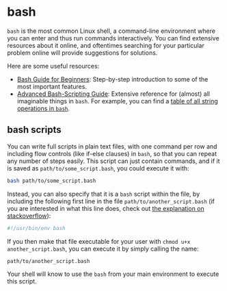 # bash

`bash` is the most common Linux shell, a command-line environment where you can enter and thus run commands interactively.
You can find extensive resources about it online, and oftentimes searching for your particular problem online will provide suggestions for solutions.

Here are some useful resources:

* [Bash Guide for Beginners](https://tldp.org/LDP/Bash-Beginners-Guide/html/index.html): Step-by-step introduction to some of the most important features.
* [Advanced Bash-Scripting Guide](https://tldp.org/LDP/abs/html/): Extensive reference for (almost) all imaginable things in `bash`. For example, you can find a [table of all string operations in `bash`](https://tldp.org/LDP/abs/html/refcards.html#AEN22828).

## bash scripts

You can write full scripts in plain text files, with one command per row and including flow controls (like if-else clauses) in `bash`, so that you can repeat any number of steps easily.
This script can just contain commands, and if it is saved as `path/to/some_script.bash`, you could execute it with:
```bash
bash path/to/some_script.bash
```

Instead, you can also specify that it is a `bash` script within the file, by including the following first line in the file `path/to/another_script.bash` (if you are interested in what this line does, check out [the explanation on stackoverflow](https://stackoverflow.com/a/21613044)):
```bash
#!/usr/bin/env bash
```
If you then make that file executable for your user with `chmod u+x another_script.bash`, you can execute it by simply calling the name:
```bash
path/to/another_script.bash
```
Your shell will know to use the `bash` from your main environment to execute this script.
